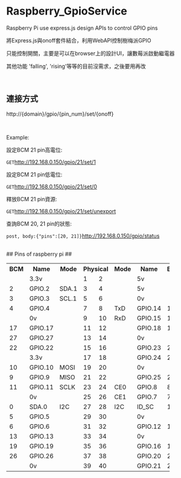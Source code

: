 # Raspberry_GpioService

Raspberry Pi use express.js design APIs to control GPIO pins

將Express.js與onoff套件結合，利用WebAPI控制樹梅派GPIO

只能控制開關，主要是可以在browser上的設計UI，讓數莓派啟動繼電器

其他功能 'falling', 'rising'等等的目前沒需求，之後要用再改

</br>

## 連接方式 ##

http://{domain}/gpio/{pin_num}/set/{onoff}

</br>
  
Example:

設定BCM 21 pin高電位:

`GET`http://192.168.0.150/gpio/21/set/1
  
設定BCM 21 pin低電位:

`GET`http://192.168.0.150/gpio/21/set/0
 
釋放BCM 21 pin資源:

`GET`http://192.168.0.150/gpio/21/set/unexport 
  
查詢BCM 20, 21 pin的狀態:

`post, body:{"pins":[20, 21]}`http://192.168.0.150/gpio/status

</br>
## Pins of raspberry pi ##
<table class="tg" style="undefined;table-layout: fixed; width: 433px">
<colgroup>
<col style="width: 43px">
<col style="width: 66px">
<col style="width: 60px">
<col style="width: 49px">
<col style="width: 50px">
<col style="width: 56px">
<col style="width: 66px">
<col style="width: 43px">
</colgroup>
  <tr>
    <th class="tg-amwm">BCM</th>
    <th class="tg-amwm">Name</th>
    <th class="tg-amwm">Mode</th>
    <th class="tg-amwm" colspan="2">Physical</th>
    <th class="tg-amwm">Mode</th>
    <th class="tg-amwm">Name</th>
    <th class="tg-amwm">BCM</th>
  </tr>
  <tr>
    <td class="tg-cmwg"></td>
    <td class="tg-cmwg">3.3v</td>
    <td class="tg-cmwg"></td>
    <td class="tg-7geq">1</td>
    <td class="tg-7geq">2</td>
    <td class="tg-3oug"></td>
    <td class="tg-3oug">5v</td>
    <td class="tg-3oug"></td>
  </tr>
  <tr>
    <td class="tg-baqh">2</td>
    <td class="tg-baqh">GPIO.2</td>
    <td class="tg-baqh">SDA.1</td>
    <td class="tg-7geq">3</td>
    <td class="tg-7geq">4</td>
    <td class="tg-3oug"></td>
    <td class="tg-3oug">5v</td>
    <td class="tg-3oug"></td>
  </tr>
  <tr>
    <td class="tg-baqh">3</td>
    <td class="tg-baqh">GPIO.3</td>
    <td class="tg-baqh">SCL.1</td>
    <td class="tg-7geq">5</td>
    <td class="tg-7geq">6</td>
    <td class="tg-6qw1"></td>
    <td class="tg-6qw1">0v</td>
    <td class="tg-6qw1"></td>
  </tr>
  <tr>
    <td class="tg-baqh">4</td>
    <td class="tg-baqh">GPIO.4</td>
    <td class="tg-baqh"></td>
    <td class="tg-7geq">7</td>
    <td class="tg-7geq">8</td>
    <td class="tg-baqh">TxD</td>
    <td class="tg-baqh">GPIO.14</td>
    <td class="tg-baqh">14</td>
  </tr>
  <tr>
    <td class="tg-6qw1"></td>
    <td class="tg-6qw1">0v</td>
    <td class="tg-6qw1"></td>
    <td class="tg-7geq">9</td>
    <td class="tg-7geq">10</td>
    <td class="tg-baqh">RxD</td>
    <td class="tg-baqh">GPIO.15</td>
    <td class="tg-baqh">15</td>
  </tr>
  <tr>
    <td class="tg-baqh">17</td>
    <td class="tg-baqh">GPIO.17</td>
    <td class="tg-baqh"></td>
    <td class="tg-7geq">11</td>
    <td class="tg-7geq">12</td>
    <td class="tg-baqh"></td>
    <td class="tg-baqh">GPIO.18</td>
    <td class="tg-baqh">18</td>
  </tr>
  <tr>
    <td class="tg-baqh">27</td>
    <td class="tg-baqh">GPIO.27</td>
    <td class="tg-baqh"></td>
    <td class="tg-7geq">13</td>
    <td class="tg-7geq">14</td>
    <td class="tg-6qw1"></td>
    <td class="tg-6qw1">0v</td>
    <td class="tg-6qw1"></td>
  </tr>
  <tr>
    <td class="tg-baqh">22</td>
    <td class="tg-baqh">GPIO.22</td>
    <td class="tg-baqh"></td>
    <td class="tg-7geq">15</td>
    <td class="tg-7geq">16</td>
    <td class="tg-baqh"></td>
    <td class="tg-baqh">GPIO.23</td>
    <td class="tg-baqh">23</td>
  </tr>
  <tr>
    <td class="tg-cmwg"></td>
    <td class="tg-cmwg">3.3v</td>
    <td class="tg-cmwg"></td>
    <td class="tg-7geq">17</td>
    <td class="tg-7geq">18</td>
    <td class="tg-baqh"></td>
    <td class="tg-baqh">GPIO.24</td>
    <td class="tg-baqh">24</td>
  </tr>
  <tr>
    <td class="tg-baqh">10</td>
    <td class="tg-baqh">GPIO.10</td>
    <td class="tg-baqh">MOSI</td>
    <td class="tg-7geq">19</td>
    <td class="tg-7geq">20</td>
    <td class="tg-6qw1"></td>
    <td class="tg-6qw1">0v</td>
    <td class="tg-6qw1"></td>
  </tr>
  <tr>
    <td class="tg-baqh">9</td>
    <td class="tg-baqh">GPIO.9</td>
    <td class="tg-baqh">MISO</td>
    <td class="tg-7geq">21</td>
    <td class="tg-7geq">22</td>
    <td class="tg-baqh"></td>
    <td class="tg-baqh">GPIO.25</td>
    <td class="tg-baqh">25</td>
  </tr>
  <tr>
    <td class="tg-baqh">11</td>
    <td class="tg-baqh">GPIO.11</td>
    <td class="tg-baqh">SCLK</td>
    <td class="tg-7geq">23</td>
    <td class="tg-7geq">24</td>
    <td class="tg-baqh">CE0</td>
    <td class="tg-baqh">GPIO.8</td>
    <td class="tg-baqh">8</td>
  </tr>
  <tr>
    <td class="tg-6qw1"></td>
    <td class="tg-6qw1">0v</td>
    <td class="tg-6qw1"></td>
    <td class="tg-7geq">25</td>
    <td class="tg-7geq">26</td>
    <td class="tg-baqh">CE1</td>
    <td class="tg-baqh">GPIO.7</td>
    <td class="tg-baqh">7</td>
  </tr>
  <tr>
    <td class="tg-baqh">0</td>
    <td class="tg-baqh">SDA.0</td>
    <td class="tg-baqh">I2C</td>
    <td class="tg-7geq">27</td>
    <td class="tg-7geq">28</td>
    <td class="tg-baqh">I2C</td>
    <td class="tg-baqh">ID_SC</td>
    <td class="tg-baqh">1</td>
  </tr>
  <tr>
    <td class="tg-baqh">5</td>
    <td class="tg-baqh">GPIO.5</td>
    <td class="tg-baqh"></td>
    <td class="tg-7geq">29</td>
    <td class="tg-7geq">30</td>
    <td class="tg-6qw1"></td>
    <td class="tg-6qw1">0v</td>
    <td class="tg-6qw1"></td>
  </tr>
  <tr>
    <td class="tg-baqh">6</td>
    <td class="tg-baqh">GPIO.6</td>
    <td class="tg-baqh"></td>
    <td class="tg-7geq">31</td>
    <td class="tg-7geq">32</td>
    <td class="tg-baqh"></td>
    <td class="tg-baqh">GPIO.12</td>
    <td class="tg-baqh">12</td>
  </tr>
  <tr>
    <td class="tg-baqh">13</td>
    <td class="tg-baqh">GPIO.13</td>
    <td class="tg-baqh"></td>
    <td class="tg-7geq">33</td>
    <td class="tg-7geq">34</td>
    <td class="tg-6qw1"></td>
    <td class="tg-6qw1">0v</td>
    <td class="tg-6qw1"></td>
  </tr>
  <tr>
    <td class="tg-baqh">19</td>
    <td class="tg-baqh">GPIO.19</td>
    <td class="tg-baqh"></td>
    <td class="tg-7geq">35</td>
    <td class="tg-7geq">36</td>
    <td class="tg-baqh"></td>
    <td class="tg-baqh">GPIO.16</td>
    <td class="tg-baqh">16</td>
  </tr>
  <tr>
    <td class="tg-baqh">26</td>
    <td class="tg-baqh">GPIO.26</td>
    <td class="tg-baqh"></td>
    <td class="tg-7geq">37</td>
    <td class="tg-7geq">38</td>
    <td class="tg-baqh"></td>
    <td class="tg-baqh">GPIO.20</td>
    <td class="tg-baqh">20</td>
  </tr>
  <tr>
    <td class="tg-6qw1"></td>
    <td class="tg-6qw1">0v</td>
    <td class="tg-6qw1"></td>
    <td class="tg-7geq">39</td>
    <td class="tg-7geq">40</td>
    <td class="tg-baqh"></td>
    <td class="tg-baqh">GPIO.21</td>
    <td class="tg-baqh">21</td>
  </tr>
</table>
